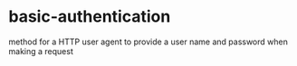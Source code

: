 basic-authentication
====================

method for a HTTP user agent to provide a user name and password when making a request
